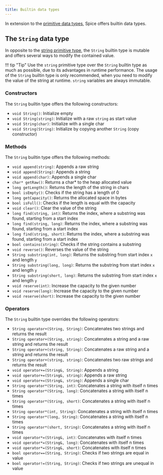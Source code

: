 ```yaml
---
title: Builtin data types
---
```


In extension to the [primitive data types](../primitive-types.md), Spice offers builtin data types.

## The `String` data type
In opposite to the [string primitive type](primitive-types.md#the-string-data-type), the `String` builtin type is
mutable and offers several ways to modify the contained value.

!!! tip "Tip"
    Use the `string` primitive type over the `String` builtin type as much as possible, due to its advantages in runtime
    performance. The usage of the `String` builtin type is only recommended, when you need to modify the value of the
    string at runtime. `string` variables are always immutable.

### Constructors
The `String` builtin type offers the following constructors:

- `void String()`: Initialize empty
- `void String(string)`: Initialize with a raw `string` as start value
- `void String(char)`: Initialize with a single char
- `void String(String)`: Initialize by copying another `String` (copy constructor) 

### Methods
The `String` builtin type offers the following methods:

- `void append(string)`: Appends a raw string
- `void append(String)`: Appends a string
- `void append(char)`: Appends a single char
- `char* getRaw()`: Returns a char* to the heap allocated value
- `long getLength()`: Returns the length of the string in chars
- `bool isEmpty()`: Checks if the string has a length of 0
- `long getCapacity()`: Returns the allocated space in bytes
- `bool isFull()`: Checks if the length is equal with the capacity
- `void clear()`: Clear the value of the string
- `long find(string, int)`: Returns the index, where a substring was found, starting from a start index
- `long find(string, long)`: Returns the index, where a substring was found, starting from a start index
- `long find(string, short)`: Returns the index, where a substring was found, starting from a start index
- `bool contains(string)`: Checks if the string contains a substring
- `void reverse()`: Reverses the value of the string
- `String substring(int, long)`: Returns the substring from start index `x` and length `y`
- `String substring(long, long)`: Returns the substring from start index `x` and length `y`
- `String substring(short, long)`: Returns the substring from start index `x` and length `y`
- `void reserve(int)`: Increase the capacity to the given number
- `void reserve(long)`: Increase the capacity to the given number
- `void reserve(short)`: Increase the capacity to the given number

### Operators
The `String` builtin type overrides the following operators:

- `String operator+(String, String)`: Concatenates two strings and returns the result
- `String operator+(String, string)`: Concatenates a string and a raw string and returns the result
- `String operator+(string, String)`: Concatenates a raw string and a string and returns the result
- `String operator+(string, string)`: Concatenates two raw strings and returns the result
- `void operator+=(String&, String)`: Appends a string
- `void operator+=(String&, string)`: Appends a raw string
- `void operator+=(String&, string)`: Appends a single char
- `String operator*(String, int)`: Concatenates a string with itself n times
- `String operator*(String, long)`: Concatenates a string with itself n times
- `String operator*(String, short)`: Concatenates a string with itself n times
- `String operator*(int, String)`: Concatenates a string with itself n times
- `String operator*(long, String)`: Concatenates a string with itself n times
- `String operator*(short, String)`: Concatenates a string with itself n times
- `void operator*=(String&, int)`: Concatenates with itself n times
- `void operator*=(String&, long)`: Concatenates with itself n times
- `void operator*=(String&, short)`: Concatenates with itself n times
- `bool operator==(String, String)`: Checks if two strings are equal in value
- `bool operator!=(String, String)`: Checks if two strings are unequal in value